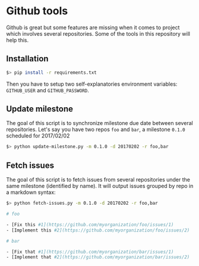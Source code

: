 # Github tools

Github is great but some features are missing when it comes to project which involves several repositories. Some of the tools in this repository will help this.

## Installation

```bash
$> pip install -r requirements.txt
```

Then you have to setup two self-explanatories environment variables: `GITHUB_USER` and `GITHUB_PASSWORD`.

## Update milestone

The goal of this script is to synchronize milestone due date between several repositories. Let's say you have two repos `foo` and `bar`, a milestone `0.1.0` scheduled for 2017/02/02

```bash
$> python update-milestone.py -m 0.1.0 -d 20170202 -r foo,bar
```

## Fetch issues

The goal of this script is to fetch issues from several repositories under the same milestone (identified by name). It will output issues grouped by repo in a markdown syntax:

```bash
$> python fetch-issues.py -m 0.1.0 -d 20170202 -r foo,bar

# foo

- [Fix this #1](https://github.com/myorganization/foo/issues/1)
- [Implement this #2](https://github.com/myorganization/foo/issues/2)

# bar

- [Fix that #1](https://github.com/myorganization/bar/issues/1)
- [Implement that #2](https://github.com/myorganization/bar/issues/2)
```

